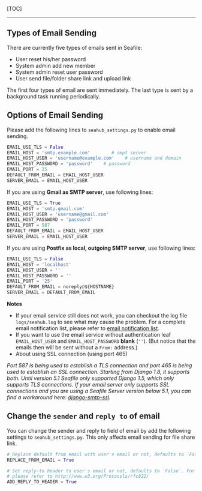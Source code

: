 [TOC]

---

## Types of Email Sending

There are currently five types of emails sent in Seafile:

- User reset his/her password
- System admin add new member
- System admin reset user password
- User send file/folder share link and upload link

The first four types of email are sent immediately. The last type is sent by a background task running periodically.

## Options of Email Sending

Please add the following lines to `seahub_settings.py` to enable email sending.

```python
EMAIL_USE_TLS = False
EMAIL_HOST = 'smtp.example.com'        # smpt server
EMAIL_HOST_USER = 'username@example.com'    # username and domain
EMAIL_HOST_PASSWORD = 'password'    # password
EMAIL_PORT = 25
DEFAULT_FROM_EMAIL = EMAIL_HOST_USER
SERVER_EMAIL = EMAIL_HOST_USER
```

If you are using **Gmail as SMTP server**, use following lines:

```python
EMAIL_USE_TLS = True
EMAIL_HOST = 'smtp.gmail.com'
EMAIL_HOST_USER = 'username@gmail.com'
EMAIL_HOST_PASSWORD = 'password'
EMAIL_PORT = 587
DEFAULT_FROM_EMAIL = EMAIL_HOST_USER
SERVER_EMAIL = EMAIL_HOST_USER
```

If you are using **Postfix as local, outgoing SMTP server**, use following lines:

```python
EMAIL_USE_TLS = False
EMAIL_HOST = 'localhost'
EMAIL_HOST_USER = ''
EMAIL_HOST_PASSWORD = ''
EMAIL_PORT = '25'
DEFAULT_FROM_EMAIL = noreply@${HOSTNAME}
SERVER_EMAIL = DEFAULT_FROM_EMAIL
```

**Notes**

* If your email service still does not work, you can checkout the log file `logs/seahub.log` to see what may cause the problem. 
For a complete email notification list, please refer to [email notification list](customize_email_notifications.md).
* If you want to use the email service without authentication leaf `EMAIL_HOST_USER` and `EMAIL_HOST_PASSWORD` **blank** (`''`). 
(But notice that the emails then will be sent without a `From:` address.)
* About using SSL connection (using port 465)

*Port 587 is being used to establish a TLS connection and port 465 is being used to establish an SSL connection. Starting from Django 1.8, 
it supports both. Until version 5.1 Seafile only supported Django 1.5, which only supports TLS connections. If your email server only 
supports SSL connections and you are using a Seafile Server version below 5.1, you can find a workaround here: [django-smtp-ssl](https://github.com/bancek/django-smtp-ssl).*

## Change the `sender` and `reply to` of email

You can change the sender and reply to field of email by add the following settings to `seahub_settings.py`. This only affects email sending for file share link.

```python
# Replace default from email with user's email or not, defaults to `False`
REPLACE_FROM_EMAIL = True

# Set reply-to header to user's email or not, defaults to `False`. For details,
# please refer to http://www.w3.org/Protocols/rfc822/
ADD_REPLY_TO_HEADER = True
```